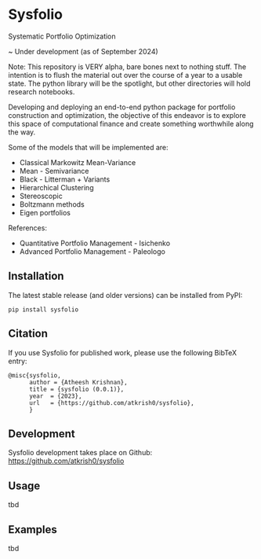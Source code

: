 # Sysfolio

Systematic Portfolio Optimization

~ Under development (as of September 2024)

Note: This repository is VERY alpha, bare bones next to nothing stuff. The intention is to flush the material out over the course of a year to a usable state. The python library will be the spotlight, but other directories will hold research notebooks. 

Developing and deploying an end-to-end python package for portfolio construction and optimization, the objective of this endeavor is to explore this space of computational finance and create something worthwhile along the way.

Some of the models that will be implemented are:

- Classical Markowitz Mean-Variance
- Mean - Semivariance
- Black - Litterman + Variants
- Hierarchical Clustering 
- Stereoscopic
- Boltzmann methods
- Eigen portfolios

References:

 - Quantitative Portfolio Management - Isichenko
 - Advanced Portfolio Management - Paleologo

## Installation

The latest stable release (and older versions) can be installed from PyPI:

    pip install sysfolio

## Citation

If you use Sysfolio for published work, please use the following BibTeX entry:

```
@misc{sysfolio,
      author = {Atheesh Krishnan},
      title = {sysfolio (0.0.1)},
      year  = {2023},
      url   = {https://github.com/atkrish0/sysfolio},
      }
```
 
## Development

Sysfolio development takes place on Github: https://github.com/atkrish0/sysfolio

## Usage
tbd

## Examples
tbd
